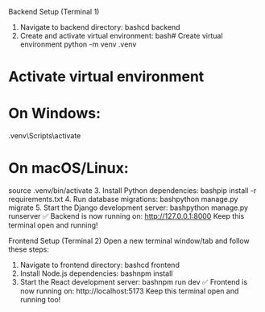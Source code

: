 Backend Setup (Terminal 1)
1. Navigate to backend directory:
bashcd backend
2. Create and activate virtual environment:
bash# Create virtual environment
python -m venv .venv

# Activate virtual environment
# On Windows:
.venv\Scripts\activate

# On macOS/Linux:
source .venv/bin/activate
3. Install Python dependencies:
bashpip install -r requirements.txt
4. Run database migrations:
bashpython manage.py migrate
5. Start the Django development server:
bashpython manage.py runserver
✅ Backend is now running on: http://127.0.0.1:8000
Keep this terminal open and running!

 Frontend Setup (Terminal 2)
Open a new terminal window/tab and follow these steps:
1. Navigate to frontend directory:
bashcd frontend
2. Install Node.js dependencies:
bashnpm install
3. Start the React development server:
bashnpm run dev
✅ Frontend is now running on: http://localhost:5173
Keep this terminal open and running too!

